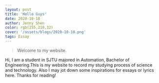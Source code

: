 ```yaml
---
layout: post
title: 'Hello Guys'
date: 2020-10-18
author: Jenny Shen
color: rgb(255,210,32)
cover: '/assets/blogs/2020-10-18.png'
tags: Essay
---
```


> Welcome to my website.

Hi, I am a student in SJTU majored in Automation, Bachelor of Engineering.This is my website to record my studying process of science and technology. Also I may jot down some inspirations for essays or lyrics here. Thanks for reading!

